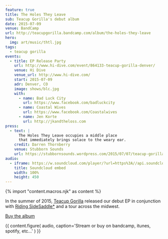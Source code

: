 ```yaml
---
feature: true
title: The Holes They Leave
sub: Teacup Gorilla's debut album
date: 2015-07-09
venue: BandCamp
url: http://teacupgorilla.bandcamp.com/album/the-holes-they-leave
hero:
  img: art/music/thtl.jpg
tags:
  - teacup gorilla
events:
  - title: EP Release Party
    url: http://www.hi-dive.com/event/864133-teacup-gorilla-denver/
    venue: Hi Dive
    venue_url: http://www.hi-dive.com/
    start: 2015-07-09
    adr: Denver, CO
    image: shows/blc.jpg
    with:
      - name: Bad Luck City
        url: https://www.facebook.com/badluckcity
      - name: Coastal Wives
        url: https://www.facebook.com/Coastalwives
      - name: Jen Korte
        url: http://jkandtheloss.com
press:
  - text: |
      The Holes They Leave occupies a middle place
      that immediately brings solace to the weary ear.
    credit: Darren Thornberry
    venue: Stubborn Sounds
    url: https://stubbornsounds.wordpress.com/2015/07/07/teacup-gorilla-the-holes-they-leave-in-review/
audio:
  - iframe: https://w.soundcloud.com/player/?url=https%3A//api.soundcloud.com/playlists/118973549&color=%23ff5500&auto_play=false&hide_related=false&show_comments=true&show_user=true&show_reposts=false&show_teaser=true
    title: Soundcloud embed
    width: 100%
    height: 450
---
```


{% import "content.macros.njk" as content %}

In the summer of 2015,
[Teacup Gorilla][tg] released our debut EP
in conjunction with [Riding SideSaddle*][sidesaddle]
and a tour across the midwest.

[Buy the album](http://teacupgorilla.bandcamp.com/album/the-holes-they-leave)

[tg]: /orgs/teacup-gorilla/
[sidesaddle]: /books/sidesaddle/

{{ content.figure(
  audio,
  caption='Stream or buy on bandcamp, itunes, spotify, etc…'
) }}
